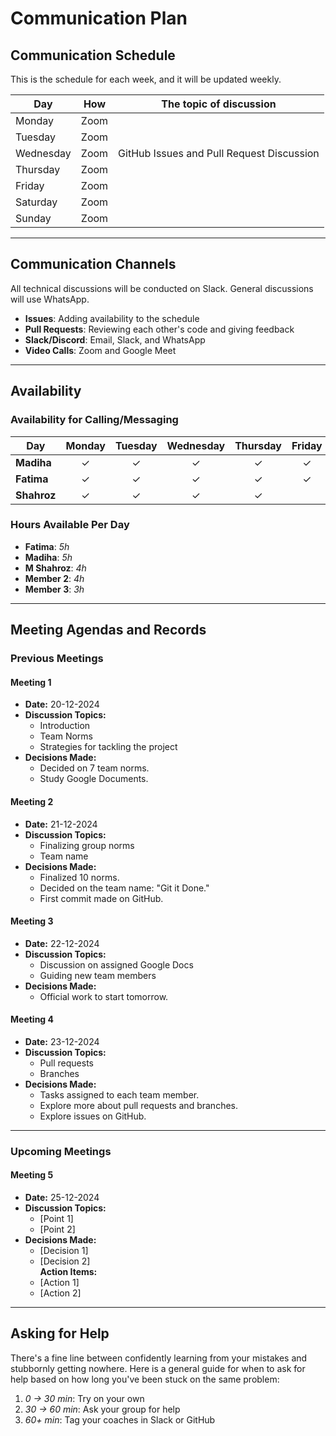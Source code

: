 <!--
    This template is for inspiration. Feel free to change it however you like!

    Careful! Be sure to protect your privacy when filling out this document.
    Everything you write here will be public, so share only what you are
    comfortable sharing online. You can share the rest in confidence with your
    group by another channel.
-->

# Communication Plan

## Communication Schedule

This is the schedule for each week, and it will be updated weekly.

| Day       | How  | The topic of discussion                    |
|-----------|:----:|-------------------------------------------|
| Monday    | Zoom |                                           |
| Tuesday   | Zoom |                                           |
| Wednesday | Zoom | GitHub Issues and Pull Request Discussion |
| Thursday  | Zoom |                                           |
| Friday    | Zoom |                                           |
| Saturday  | Zoom |                                           |
| Sunday    | Zoom |                                           |

---

## Communication Channels

All technical discussions will be conducted on Slack. General discussions will
use WhatsApp.

- **Issues**: Adding availability to the schedule  
- **Pull Requests**: Reviewing each other's code and giving feedback  
- **Slack/Discord**: Email, Slack, and WhatsApp  
- **Video Calls**: Zoom and Google Meet  

---

## Availability

### Availability for Calling/Messaging

<!-- Ignored the max line length cause it it looks good in this way -->
| Day        | Monday | Tuesday | Wednesday | Thursday | Friday | Saturday | Sunday |
|------------|:------:|:-------:|:---------:|:--------:|:------:|:--------:|:------:|
| **Madiha** |   ✓    |    ✓    |     ✓     |     ✓    |    ✓    |     ✓     |    ✓   |
| **Fatima** |   ✓    |    ✓    |     ✓     |     ✓    |    ✓    |     ✓     |    ✓   |
| **Shahroz**|   ✓    |    ✓    |     ✓     |     ✓    |        |           |    ✓   |

### Hours Available Per Day

- **Fatima**: _5h_  
- **Madiha**: _5h_  
- **M Shahroz**: _4h_  
- **Member 2**: _4h_  
- **Member 3**: _3h_  

---

## Meeting Agendas and Records

### Previous Meetings

#### Meeting 1

- **Date:** 20-12-2024  
- **Discussion Topics:**  
  - Introduction  
  - Team Norms  
  - Strategies for tackling the project  
- **Decisions Made:**  
  - Decided on 7 team norms.  
  - Study Google Documents.  

#### Meeting 2

- **Date:** 21-12-2024  
- **Discussion Topics:**  
  - Finalizing group norms  
  - Team name  
- **Decisions Made:**  
  - Finalized 10 norms.  
  - Decided on the team name: "Git it Done."  
  - First commit made on GitHub.  

#### Meeting 3

- **Date:** 22-12-2024  
- **Discussion Topics:**  
  - Discussion on assigned Google Docs  
  - Guiding new team members  
- **Decisions Made:**  
  - Official work to start tomorrow.  

#### Meeting 4

- **Date:** 23-12-2024  
- **Discussion Topics:**  
  - Pull requests  
  - Branches  
- **Decisions Made:**  
  - Tasks assigned to each team member.  
  - Explore more about pull requests and branches.  
  - Explore issues on GitHub.  

---

### Upcoming Meetings

#### Meeting 5

- **Date:** 25-12-2024  
- **Discussion Topics:**  
  - [Point 1]  
  - [Point 2]  
- **Decisions Made:**  
  - [Decision 1]  
  - [Decision 2]  
 **Action Items:**  
  - [Action 1]  
  - [Action 2]  

---

## Asking for Help

There's a fine line between confidently learning from your mistakes and
stubbornly getting nowhere. Here is a general guide for when to ask for help
based on how long you've been stuck on the same problem:

1. _0 -> 30 min_: Try on your own  
2. _30 -> 60 min_: Ask your group for help  
3. _60+ min_: Tag your coaches in Slack or GitHub
